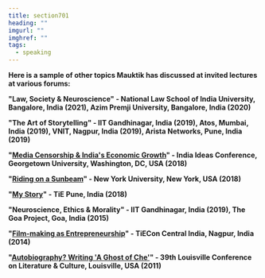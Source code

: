 ```yaml
---
title: section701
heading: ""
imgurl: ""
imghref: ""
tags:
  - speaking
---
```

**Here is a sample of other topics Mauktik has discussed at invited lectures at various forums:**

**"Law, Society & Neuroscience" - National Law School of India University, Bangalore, India (2021), Azim Premji University, Bangalore, India  (2020)**

**"The Art of Storytelling" - IIT Gandhinagar, India (2019), Atos, Mumbai, India (2019), VNIT, Nagpur, India (2019), Arista Networks, Pune, India (2019)**

**"[Media Censorship & India's Economic Growth](https://india.georgetown.edu/events/film-screening-riding-on-a-sunbeam)" - India Ideas Conference, Georgetown University, Washington, DC, USA (2018)**

**"[Riding on a Sunbeam](https://southasianyu.org/event/riding-sunbeam-film-screening-discussion-mauktik-kulkarni/)" - New York University, New York, USA (2018)**

**"[My Story](https://hub.tie.org/e/tiepune22ndmarch2018)" - TiE Pune, India (2018)**

**"Neuroscience, Ethics & Morality" - IIT Gandhinagar, India (2019), The Goa Project, Goa, India (2015)**

**"[Film-making as Entrepreneurship](http://tiecon2014.doattend.com/)" - TiECon Central India, Nagpur, India (2014)**

**"[Autobiography? Writing 'A Ghost of Che'](http://www.academia.edu/34601867/_Before_the_Rashomon_Effect_Masnata_Francesca_da_Rimini_and_the_Dawn_of_Postmodernism._)" - 39th Louisville Conference on Literature & Culture, Louisville, USA (2011)**